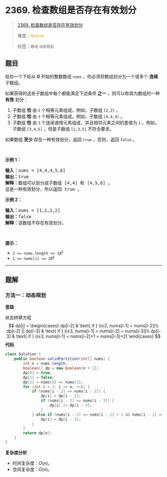 # 2369. 检查数组是否存在有效划分

> [2369. 检查数组是否存在有效划分](https://leetcode.cn/problems/check-if-there-is-a-valid-partition-for-the-array/)
>
> 难度：<font color=orange>`Medium`</font>
>
> 标签：`数组` `动态规划`

## 题目

<p>给你一个下标从 <strong>0</strong> 开始的整数数组 <code>nums</code> ，你必须将数组划分为一个或多个 <strong>连续</strong> 子数组。</p>

<p>如果获得的这些子数组中每个都能满足下述条件<strong> 之一</strong> ，则可以称其为数组的一种 <strong>有效</strong> 划分：</p>

<ol>
	<li>子数组 <strong>恰</strong> 由 <code>2</code> 个相等元素组成，例如，子数组 <code>[2,2]</code> 。</li>
	<li>子数组 <strong>恰</strong> 由 <code>3</code> 个相等元素组成，例如，子数组 <code>[4,4,4]</code> 。</li>
	<li>子数组 <strong>恰</strong> 由 <code>3</code> 个连续递增元素组成，并且相邻元素之间的差值为 <code>1</code> 。例如，子数组 <code>[3,4,5]</code> ，但是子数组 <code>[1,3,5]</code> 不符合要求。</li>
</ol>

<p>如果数组 <strong>至少</strong> 存在一种有效划分，返回 <code>true</code><em> </em>，否则，返回 <code>false</code> 。</p>

<p>&nbsp;</p>

<p><strong>示例 1：</strong></p>

<pre>
<strong>输入：</strong>nums = [4,4,4,5,6]
<strong>输出：</strong>true
<strong>解释：</strong>数组可以划分成子数组 [4,4] 和 [4,5,6] 。
这是一种有效划分，所以返回 true 。
</pre>

<p><strong>示例 2：</strong></p>

<pre>
<strong>输入：</strong>nums = [1,1,1,2]
<strong>输出：</strong>false
<strong>解释：</strong>该数组不存在有效划分。
</pre>

<p>&nbsp;</p>

<p><strong>提示：</strong></p>

<ul>
	<li><code>2 &lt;= nums.length &lt;= 10<sup>5</sup></code></li>
	<li><code>1 &lt;= nums[i] &lt;= 10<sup>6</sup></code></li>
</ul>


--------------------

## 题解

### 方法一：动态规划

**思路**

状态转移方程
$$
dp[i] = \begin{cases}
 dp[i-2] & \text{ if } (i≥2, nums[i-1] = nums[i-2])\\
 dp[i-2] || dp[i-3] & \text{ if } (i≥3, nums[i-1] = nums[i-2] = nums[i-3])\\ 
 dp[i-3] & \text{ if } (i≥3, nums[i-1] = nums[i-2]+1 = nums[i-3]+2)
\end{cases}
$$
**代码**

```java
class Solution {
    public boolean validPartition(int[] nums) {
        int n = nums.length;
        boolean[] dp = new boolean[n + 1];
        dp[0] = true;
        dp[1] = false;
        dp[2] = nums[0] == nums[1];
        for (int i = 3; i <= n; ++i) {
            if (nums[i - 1] == nums[i - 2]) {
                dp[i] = dp[i - 2];
                if (nums[i - 1] == nums[i - 3]) {
                    dp[i] |= dp[i - 3];
                }
            } else if (nums[i - 1] == nums[i - 2] + 1 && nums[i - 1] == nums[i - 3] + 2) {
                dp[i] = dp[i - 3];
            }
        }
        return dp[n];
    }
}
```

**复杂度分析**

- 时间复杂度：$O(n)$。
- 空间复杂度：$O(n)$。
